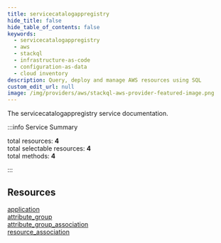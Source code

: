 ```yaml
---
title: servicecatalogappregistry
hide_title: false
hide_table_of_contents: false
keywords:
  - servicecatalogappregistry
  - aws
  - stackql
  - infrastructure-as-code
  - configuration-as-data
  - cloud inventory
description: Query, deploy and manage AWS resources using SQL
custom_edit_url: null
image: /img/providers/aws/stackql-aws-provider-featured-image.png
---
```


The servicecatalogappregistry service documentation.

:::info Service Summary

<div class="row">
<div class="providerDocColumn">
<span>total resources:&nbsp;<b>4</b></span><br />
<span>total selectable resources:&nbsp;<b>4</b></span><br />
<span>total methods:&nbsp;<b>4</b></span><br />
</div>
</div>

:::

## Resources
<div class="row">
<div class="providerDocColumn">
<a href="/providers/aws/servicecatalogappregistry/application/">application</a><br />
<a href="/providers/aws/servicecatalogappregistry/attribute_group/">attribute_group</a>
</div>
<div class="providerDocColumn">
<a href="/providers/aws/servicecatalogappregistry/attribute_group_association/">attribute_group_association</a><br />
<a href="/providers/aws/servicecatalogappregistry/resource_association/">resource_association</a>
</div>
</div>